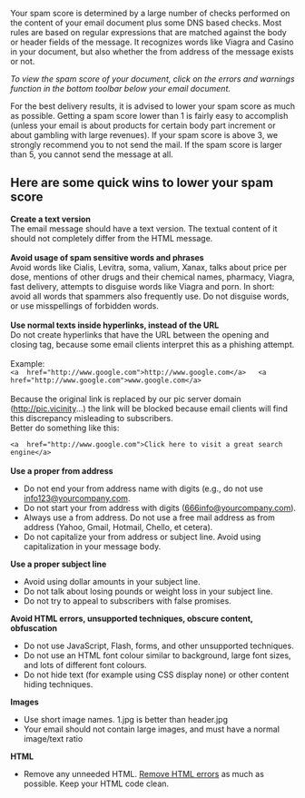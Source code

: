 Your spam score is determined by a large number of checks performed on
the content of your email document plus some DNS based checks. Most
rules are based on regular expressions that are matched against the body
or header fields of the message. It recognizes words like Viagra and
Casino in your document, but also whether the from address of the
message exists or not.

*To view the spam score of your document, click on the errors and
warnings function in the bottom toolbar below your email document.*

For the best delivery results, it is advised to lower your spam score as
much as possible. Getting a spam score lower than 1 is fairly easy to
accomplish (unless your email is about products for certain body part
increment or about gambling with large revenues). If your spam score is
above 3, we strongly recommend you to not send the mail. If the spam
score is larger than 5, you cannot send the message at all.

Here are some quick wins to lower your spam score
-------------------------------------------------

**Create a text version**\
 The email message should have a text version. The textual content of it
should not completely differ from the HTML message.\
\
**Avoid usage of spam sensitive words and phrases**\
 Avoid words like Cialis, Levitra, soma, valium, Xanax, talks about
price per dose, mentions of other drugs and their chemical names,
pharmacy, Viagra, fast delivery, attempts to disguise words like Viagra
and porn. In short: avoid all words that spammers also frequently use.
Do not disguise words, or use misspellings of forbidden words. \
\
**Use normal texts inside hyperlinks, instead of the URL**\
 Do not create hyperlinks that have the URL between the opening and
closing tag, because some email clients interpret this as a phishing
attempt. \
\
 Example: \
`<a  href="http://www.google.com">http://www.google.com</a>   <a  href="http://www.google.com">www.google.com</a>`\
\
 Because the original link is replaced by our pic server domain
(http://pic.vicinity...) the link will be blocked because email clients
will find this discrepancy misleading to subscribers. \
 Better do something like this:

`<a  href="http://www.google.com">Click here to visit a great search  engine</a>`\
**\
 Use a proper from address**

-   Do not end your from address name with digits (e.g., do not use
    info123@yourcompany.com.
-   Do not start your from address with digits
    (666info@yourcompany.com).
-   Always use a from address. Do not use a free mail address as from
    address (Yahoo, Gmail, Hotmail, Chello, et cetera).
-   Do not capitalize your from address or subject line. Avoid using
    capitalization in your message body.

**Use a proper subject line**

-   Avoid using dollar amounts in your subject line.
-   Do not talk about losing pounds or weight loss in your subject line.
-   Do not try to appeal to subscribers with false promises.

**Avoid HTML errors, unsupported techniques, obscure content,
obfuscation**

-   Do not use JavaScript, Flash, forms, and other unsupported
    techniques.
-   Do not use an HTML font colour similar to background, large font
    sizes, and lots of different font colours.
-   Do not hide text (for example using CSS display none) or other
    content hiding techniques.

**Images**

-   Use short image names. 1.jpg is better than header.jpg
-   Your email should not contain large images, and must have a normal
    image/text ratio

**HTML**

-   Remove any unneeded HTML. [Remove HTML
    errors](./reducing-html-errors.en.md) as
    much as possible. Keep your HTML code clean.

